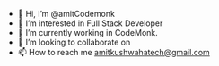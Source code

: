 - 👋 Hi, I’m @amitCodemonk
- 👀 I’m interested in Full Stack Developer
- 🌱 I’m currently working in CodeMonk.
- 💞️ I’m looking to collaborate on 
- 📫 How to reach me amitkushwahatech@gmail.com

<!---
amitCodemonk/amitCodemonk is a ✨ special ✨ repository because its `README.md` (this file) appears on your GitHub profile.
You can click the Preview link to take a look at your changes.
--->
